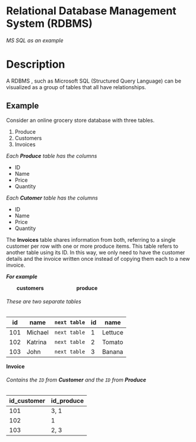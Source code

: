 # Relational Database Management System (RDBMS)

###### MS SQL as an example

# Description
A RDBMS , such as Microsoft SQL (Structured Query Language) can be visualized as a group of tables that all have relationships. 

## Example

Consider an online grocery store database with three tables.

1. Produce
2. Customers
3. Invoices

*Each **Produce** table has the columns*
- ID
- Name
- Price
- Quantity

*Each **Cutomer** table has the columns*
- ID
- Name
- Price
- Quantity

The **Invoices** table shares information from both, referring to a single customer per row with one  or more produce items. This table refers to another table using its ID. In this way, we only need to have the customer details and the invoice written once instead of copying them each to a new invoice.

***For example***

&emsp;&emsp;**customers**&emsp;&emsp;&emsp;&emsp;&emsp;&emsp; **produce**  
###### These are two separate tables  
| id | name | `next table` |  id | name |   
| --- | --- | :---: | --- | --- |   
| 101 | Michael | `next table` | 1 | Lettuce |   
| 102 | Katrina | `next table` | 2 | Tomato |   
| 103 | John | `next table` | 3 | Banana |   

**Invoice**
###### Contains the `ID` from **Customer** and the `ID` from **Produce**
| id_customer | id_produce |   
| --- | --- |   
| 101 | 3, 1 |   
| 102 | 1 |   
| 103 | 2, 3 |   
